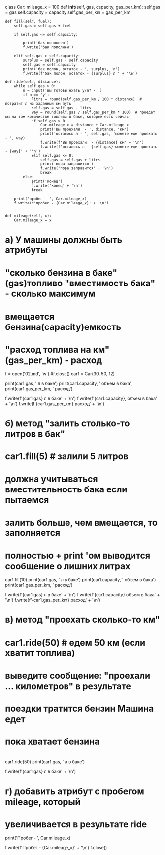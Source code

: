 class Car:
    mileage_x = 100
    def __init__(self, gas, capacity, gas_per_km):
        self.gas = gas
        self.capacity = capacity
        self.gas_per_km = gas_per_km


    def fill(self, fuel):
        self.gas = self.gas + fuel

        if self.gas <= self.capacity:

            print('бак пополнен')
            f.write('бак пополнен')

        elif self.gas > self.capacity:
            surplus = self.gas - self.capacity
            self.gas = self.capacity
            print('бак полон, остаток - ', surplus, 'л')
            f.write(f'бак полон, остаток - {surplus} л ' + '\n')

    def ride(self, distance):
        while self.gas > 0:
            n = input('вы готовы ехать y/n? - ')
            if n == 'y':
                litrs = round(self.gas_per_km / 100 * distance)  # потратит л на заданный км путь
                self.gas = self.gas - litrs
                way = round(self.gas / self.gas_per_km * 100)  # проедет км на том количистве топлива в баке, которое есть сейчас
                if self.gas > 0:
                    Car.mileage_x = distance + Car.mileage_x
                    print('Вы проехали  - ', distance, 'км')
                    print('осталось л - ', self.gas, 'можете еще проехать - ', way)
                    f.write(f'Вы проехали  - {distance} км' + '\n')
                    f.write(f'осталось л - {self.gas} можете еще проехать - {way}' + '\n')
                elif self.gas <= 0:
                    self.gas = self.gas + litrs
                    print('пора заправится')
                    f.write('пора заправится' + '\n')
                    break
            else:
                print('конец')
                f.write('конец' + '\n')
                break

        print('пробег - ', Car.mileage_x)
        f.write(f'пробег - {Car.mileage_x}' + '\n')


    def mileage(self, x):
        Car.mileage_x = x
# а) У машины  должны быть атрибуты
#
# "сколько бензина в баке"(gas)топливо "вместимость бака" - сколько максимум
# вмещается бензина(capacity)емкость
# "расход топлива на км"(gas_per_km) - расход
f = open('02.md', 'w')
#f.close()
car1 = Car(30, 50, 12)

print(car1.gas, ' л в баке')
print(car1.capacity, ' объем в бака')
print(car1.gas_per_km, ' расход')

f.write(f'{car1.gas} л в баке' + '\n')
f.write(f'{car1.capacity}, объем в бака' + '\n')
f.write(f'{car1.gas_per_km} расход' + '\n')
# б) метод "залить столько-то литров в бак"
# car1.fill(5)  # залили 5 литров
# должна  учитываться вместительность  бака  если  пытаемся
# залить больше, чем вмещается, то заполняется
# полностью + print  'ом выводится сообщение о лишних литрах

car1.fill(10)
print(car1.gas, ' л в баке')
print(car1.capacity, ' объем в бака')
print(car1.gas_per_km, ' расход')

f.write(f'{car1.gas} л в баке' + '\n')
f.write(f'{car1.capacity} объем в бака' + '\n')
f.write(f'{car1.gas_per_km} расход' + '\n')

# в) метод  "проехать сколько-то км"
#
# car1.ride(50)  # едем 50 км (если хватит топлива)
# выведите сообщение: "проехали ... километров"  в  результате
# поездки  тратится  бензин  Машина едет
# пока хватает бензина
#

car1.ride(50)
print(car1.gas, ' л в баке')

f.write(f'{car1.gas} л в баке' + '\n')
# г) добавить  атрибут  с пробегом mileage, который
# увеличивается в  результате  ride
print('Пробег - ', Car.mileage_x)

f.write(f'Пробег -  {Car.mileage_x}' + '\n')
f.close()
